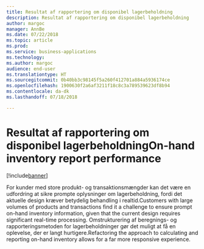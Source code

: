 ```yaml
---
title: Resultat af rapportering om disponibel lagerbeholdning
description: Resultat af rapportering om disponibel lagerbeholdning
author: margoc
manager: AnnBe
ms.date: 07/22/2018
ms.topic: article
ms.prod: 
ms.service: business-applications
ms.technology: 
ms.author: margoc
audience: end-user
ms.translationtype: HT
ms.sourcegitcommit: 0b40bb3c98145f5a260f412701a884a5936174ce
ms.openlocfilehash: 1900630f2a6af3211f18c8c3a789539623df8b94
ms.contentlocale: da-dk
ms.lasthandoff: 07/18/2018

---
```

#  <a name="on-hand-inventory-report-performance"></a><span data-ttu-id="f3d28-103">Resultat af rapportering om disponibel lagerbeholdning</span><span class="sxs-lookup"><span data-stu-id="f3d28-103">On-hand inventory report performance</span></span>

[!include[banner](../../includes/banner.md)]

<span data-ttu-id="f3d28-104">For kunder med store produkt- og transaktionsmængder kan det være en udfordring at sikre prompte oplysninger om lagerbeholdning, fordi det aktuelle design kræver betydelig behandling i realtid.</span><span class="sxs-lookup"><span data-stu-id="f3d28-104">Customers with large volumes of products and transactions find it a challenge to ensure prompt on-hand inventory information, given that the current design requires significant real-time processing.</span></span> <span data-ttu-id="f3d28-105">Omstrukturering af beregnings- og rapporteringsmetoden for lagerbeholdninger gør det muligt at få en oplevelse, der er langt hurtigere.</span><span class="sxs-lookup"><span data-stu-id="f3d28-105">Refactoring the approach to calculating and reporting on-hand inventory allows for a far more responsive experience.</span></span>

